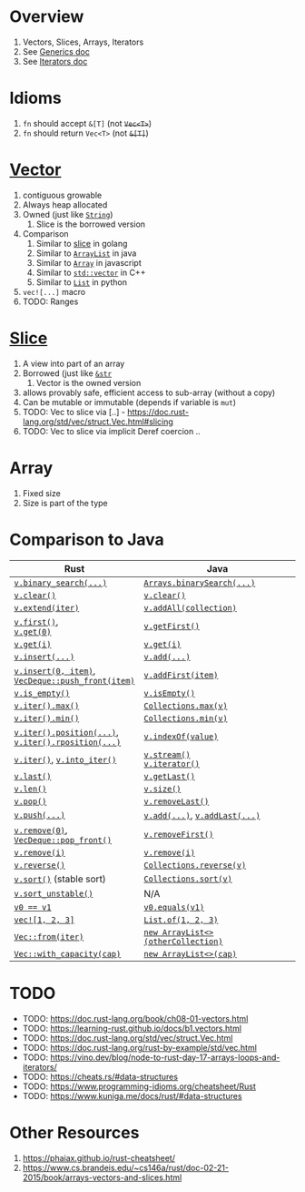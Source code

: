 # Overview
1. Vectors, Slices, Arrays, Iterators
1. See [Generics doc](./generics.md)
1. See [Iterators doc](./iterators.md)


# Idioms
1. `fn` should accept `&[T]` (not ~~`Vec<T>`~~)
1. `fn` should return `Vec<T>` (not ~~`&[T]`~~)


# [Vector](TODO)
1. contiguous growable
1. Always heap allocated
1. Owned (just like [`String`](TODO))
    1. Slice is the borrowed version
1. Comparison
    1. Similar to [slice](../golang/collections.slices.md) in golang
    1. Similar to [`ArrayList`](https://docs.oracle.com/en/java/javase/19/docs/api/java.base/java/util/ArrayList.html) in java
    1. Similar to [`Array`](https://developer.mozilla.org/en-US/docs/Web/JavaScript/Reference/Global_Objects/Array) in javascript
    1. Similar to [`std::vector`](https://cplusplus.com/reference/vector/vector/) in C++
    1. Similar to [`List`](https://docs.python.org/3/tutorial/datastructures.html#more-on-lists) in python
1. `vec![...]` macro
1. TODO: Ranges


# [Slice](TODO)
1. A view into part of an array
1. Borrowed (just like [`&str`](TODO)
    1. Vector is the owned version
1. allows provably safe, efficient access to sub-array (without a copy)
1. Can be mutable or immutable (depends if variable is `mut`) 
1. TODO: Vec to slice via [..] - https://doc.rust-lang.org/std/vec/struct.Vec.html#slicing
1. TODO: Vec to slice via implicit Deref coercion ..


# Array
1. Fixed size
1. Size is part of the type


# Comparison to Java
|Rust|Java|
|---|---|
|[`v.binary_search(...)`](https://doc.rust-lang.org/std/vec/struct.Vec.html#method.binary_search)|[`Arrays.binarySearch(...)`](https://docs.oracle.com/en/java/javase/21/docs/api/java.base/java/util/Arrays.html#binarySearch(byte[],byte))|
|[`v.clear()`](https://doc.rust-lang.org/std/vec/struct.Vec.html#method.clear)|[`v.clear()`](https://docs.oracle.com/en/java/javase/21/docs/api/java.base/java/util/ArrayList.html#clear())|
|[`v.extend(iter)`](https://doc.rust-lang.org/std/iter/trait.Extend.html#tymethod.extend)|[`v.addAll(collection)`](https://docs.oracle.com/en/java/javase/21/docs/api/java.base/java/util/ArrayList.html#addAll(java.util.Collection))|
|[`v.first()`](https://doc.rust-lang.org/std/vec/struct.Vec.html#method.first),<br>[`v.get(0)`](TODO)|[`v.getFirst()`](https://docs.oracle.com/en/java/javase/21/docs/api/java.base/java/util/ArrayList.html#getFirst())|
|[`v.get(i)`](https://doc.rust-lang.org/std/vec/struct.Vec.html#method.get)|[`v.get(i)`](https://docs.oracle.com/en/java/javase/21/docs/api/java.base/java/util/ArrayList.html#get(int))|
|[`v.insert(...)`](https://doc.rust-lang.org/std/vec/struct.Vec.html#method.insert)|[`v.add(...)`](https://docs.oracle.com/en/java/javase/21/docs/api/java.base/java/util/ArrayList.html#add(E))|
|[`v.insert(0, item)`](https://doc.rust-lang.org/std/vec/struct.Vec.html#method.insert), <br>[`VecDeque::push_front(item)`](https://doc.rust-lang.org/std/collections/struct.VecDeque.html#method.push_front)|[`v.addFirst(item)`](https://docs.oracle.com/en/java/javase/21/docs/api/java.base/java/util/ArrayList.html#addFirst(java.lang.Object))|
|[`v.is_empty()`](https://doc.rust-lang.org/std/vec/struct.Vec.html#method.is_empty)|[`v.isEmpty()`](https://docs.oracle.com/en/java/javase/21/docs/api/java.base/java/util/ArrayList.html#isEmpty())|
|[`v.iter().max()`](https://doc.rust-lang.org/std/iter/trait.Iterator.html#method.max)|[`Collections.max(v)`](https://docs.oracle.com/en/java/javase/21/docs/api/java.base/java/util/Collections.html#max(java.util.Collection))|
|[`v.iter().min()`](https://doc.rust-lang.org/std/iter/trait.Iterator.html#method.min)|[`Collections.min(v)`](https://docs.oracle.com/en/java/javase/21/docs/api/java.base/java/util/Collections.html#min(java.util.Collection))|
|[`v.iter().position(...)`](https://doc.rust-lang.org/std/iter/trait.Iterator.html#method.position),<br>[`v.iter().rposition(...)`](https://doc.rust-lang.org/std/iter/trait.Iterator.html#method.rposition)|[`v.indexOf(value)`](TODO)|
|[`v.iter()`](https://doc.rust-lang.org/std/vec/struct.Vec.html#method.iter), [`v.into_iter()`](https://doc.rust-lang.org/std/vec/struct.Vec.html#method.into_iter-2)|[`v.stream()`](https://docs.oracle.com/en/java/javase/21/docs/api/java.base/java/util/Collection.html#stream())<br>[`v.iterator()`](https://docs.oracle.com/en/java/javase/21/docs/api/java.base/java/util/ArrayList.html#iterator())|
|[`v.last()`](https://doc.rust-lang.org/std/vec/struct.Vec.html#method.last)|[`v.getLast()`](https://docs.oracle.com/en/java/javase/21/docs/api/java.base/java/util/ArrayList.html#getLast())|
|[`v.len()`](https://doc.rust-lang.org/std/vec/struct.Vec.html#method.len)|[`v.size()`](https://docs.oracle.com/en/java/javase/21/docs/api/java.base/java/util/ArrayList.html#size())|
|[`v.pop()`](https://doc.rust-lang.org/std/vec/struct.Vec.html#method.pop)|[`v.removeLast()`](https://docs.oracle.com/en/java/javase/21/docs/api/java.base/java/util/ArrayList.html#removeLast())|
|[`v.push(...)`](https://doc.rust-lang.org/std/vec/struct.Vec.html#method.push)|[`v.add(...)`](https://docs.oracle.com/en/java/javase/21/docs/api/java.base/java/util/ArrayList.html#add(java.lang.Object)), [`v.addLast(...)`](https://docs.oracle.com/en/java/javase/21/docs/api/java.base/java/util/ArrayList.html#addLast(java.lang.Object))|
|[`v.remove(0)`](https://doc.rust-lang.org/std/vec/struct.Vec.html#method.remove),<br>[`VecDeque::pop_front()`](TODO)|[`v.removeFirst()`](https://docs.oracle.com/en/java/javase/21/docs/api/java.base/java/util/ArrayList.html#removeFirst())|
|[`v.remove(i)`](https://doc.rust-lang.org/std/vec/struct.Vec.html#method.remove)|[`v.remove(i)`](https://docs.oracle.com/en/java/javase/21/docs/api/java.base/java/util/ArrayList.html#remove(int))|
|[`v.reverse()`](https://doc.rust-lang.org/std/vec/struct.Vec.html#method.reverse)|[`Collections.reverse(v)`](https://docs.oracle.com/en/java/javase/21/docs/api/java.base/java/util/Collections.html#reverse(java.util.List))|
|[`v.sort()`](https://doc.rust-lang.org/std/vec/struct.Vec.html#method.sort) (stable sort)|[`Collections.sort(v)`](https://docs.oracle.com/en/java/javase/21/docs/api/java.base/java/util/Collections.html#sort(java.util.List))|
|[`v.sort_unstable()`](https://doc.rust-lang.org/std/vec/struct.Vec.html#method.sort_unstable)|N/A|
|[`v0 == v1`](https://doc.rust-lang.org/std/vec/struct.Vec.html#impl-Eq-for-Vec%3CT,+A%3E)|[`v0.equals(v1)`](https://docs.oracle.com/en/java/javase/21/docs/api/java.base/java/util/ArrayList.html#equals(java.lang.Object))|
|[`vec![1, 2, 3]`](https://doc.rust-lang.org/std/macro.vec.html)|[`List.of(1, 2, 3)`](https://docs.oracle.com/en/java/javase/21/docs/api/java.base/java/util/List.html#of(E...))|
|[`Vec::from(iter)`](https://doc.rust-lang.org/std/vec/struct.Vec.html#method.from-2)|[`new ArrayList<>(otherCollection)`](https://docs.oracle.com/en/java/javase/21/docs/api/java.base/java/util/ArrayList.html#%3Cinit%3E(java.util.Collection))|
|[`Vec::with_capacity(cap)`](https://doc.rust-lang.org/std/vec/struct.Vec.html#method.with_capacity)|[`new ArrayList<>(cap)`](https://docs.oracle.com/en/java/javase/21/docs/api/java.base/java/util/ArrayList.html#%3Cinit%3E(int))|


# TODO
- TODO: https://doc.rust-lang.org/book/ch08-01-vectors.html
- TODO: https://learning-rust.github.io/docs/b1.vectors.html
- TODO: https://doc.rust-lang.org/std/vec/struct.Vec.html
- TODO: https://doc.rust-lang.org/rust-by-example/std/vec.html
- TODO: https://vino.dev/blog/node-to-rust-day-17-arrays-loops-and-iterators/
- TODO: https://cheats.rs/#data-structures
- TODO: https://www.programming-idioms.org/cheatsheet/Rust
- TODO: https://www.kuniga.me/docs/rust/#data-structures


# Other Resources
1. https://phaiax.github.io/rust-cheatsheet/
1. https://www.cs.brandeis.edu/~cs146a/rust/doc-02-21-2015/book/arrays-vectors-and-slices.html

